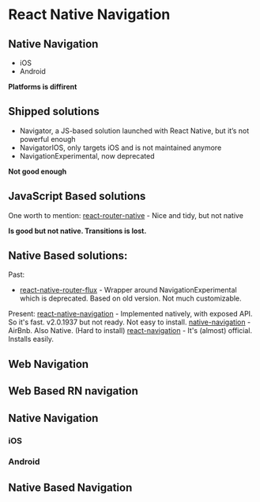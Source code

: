 # React Native Navigation

## Native Navigation
- iOS
- Android

**Platforms is diffirent**

## Shipped solutions
- Navigator, a JS-based solution launched with React Native, but it’s not powerful enough
- NavigatorIOS, only targets iOS and is not maintained anymore
- NavigationExperimental, now deprecated

**Not good enough**

## JavaScript Based solutions
One worth to mention:
[react-router-native](https://github.com/ReactTraining/react-router/tree/master/packages/react-router-native) - Nice and tidy, but not native

**Is good but not native. Transitions is lost.**

## Native Based solutions:
Past:
* [react-native-router-flux](https://github.com/aksonov/react-native-router-flux) - Wrapper around NavigationExperimental which is deprecated. Based on old version. Not much customizable.

Present:
[react-native-navigation](https://wix.github.io/react-native-navigation) - Implemented natively, with exposed API. So it's fast. v2.0.1937 but not ready. Not easy to install.
[native-navigation](http://airbnb.io/native-navigation/) - AirBnb. Also Native. (Hard to install)
[react-navigation](https://reactnavigation.org/) - It's (almost) official. Installs easily.

## Web Navigation

## Web Based RN navigation

## Native Navigation

### iOS
### Android

## Native Based Navigation


